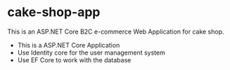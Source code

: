 # cake-shop-app
This is an ASP.NET Core B2C e-commerce Web Application for cake shop.

  - This is a ASP.NET Core Application
  - Use Identity core for the user management system
  - Use EF Core to work with the database
  
